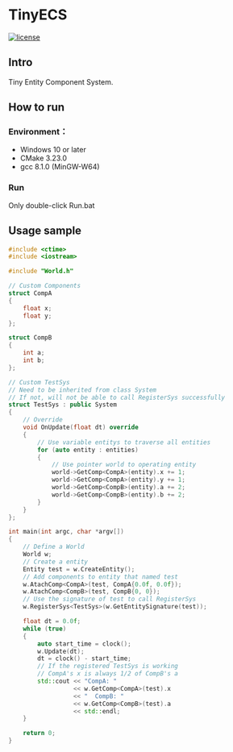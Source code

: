 # TinyECS
[![license](https://img.shields.io/github/license/zhtsu/TinyECS)](LICENSE) 

## Intro
Tiny Entity Component System.

## How to run
### Environment：
- Windows 10 or later
- CMake 3.23.0
- gcc 8.1.0 (MinGW-W64)

### Run
Only double-click Run.bat

## Usage sample
```cpp
#include <ctime>
#include <iostream>

#include "World.h"

// Custom Components
struct CompA
{
	float x;
	float y;
};

struct CompB
{
	int a;
	int b;
};

// Custom TestSys
// Need to be inherited from class System
// If not, will not be able to call RegisterSys successfully
struct TestSys : public System
{
	// Override
	void OnUpdate(float dt) override
	{
		// Use variable entitys to traverse all entities
		for (auto entity : entities)
		{
			// Use pointer world to operating entity
			world->GetComp<CompA>(entity).x += 1;
			world->GetComp<CompA>(entity).y += 1;
			world->GetComp<CompB>(entity).a += 2;
			world->GetComp<CompB>(entity).b += 2;
		}
	}
};

int main(int argc, char *argv[])
{
	// Define a World
	World w;
	// Create a entity
	Entity test = w.CreateEntity();
	// Add components to entity that named test
	w.AtachComp<CompA>(test, CompA{0.0f, 0.0f});
	w.AtachComp<CompB>(test, CompB{0, 0});
	// Use the signature of test to call RegisterSys
	w.RegisterSys<TestSys>(w.GetEntitySignature(test));

	float dt = 0.0f;
	while (true)
	{
		auto start_time = clock();
		w.Update(dt);
		dt = clock() - start_time;
		// If the registered TestSys is working
		// CompA's x is always 1/2 of CompB's a
		std::cout << "CompA: "
				  << w.GetComp<CompA>(test).x 
				  << "  CompB: " 
				  << w.GetComp<CompB>(test).a
				  << std::endl;
	}

	return 0;
}

```
